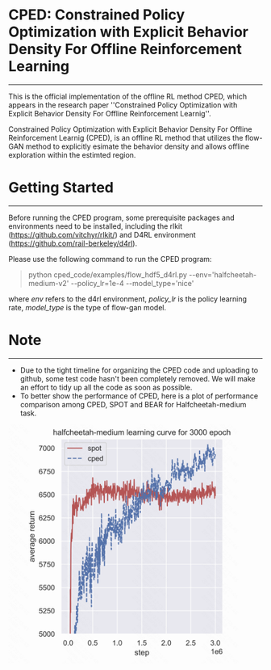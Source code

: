 # CPED: Constrained Policy Optimization with Explicit Behavior Density For Offline Reinforcement Learning 
_________________

This is the official implementation of the offline RL method CPED, which appears in the research paper ''Constrained Policy Optimization with Explicit Behavior Density For Offline Reinforcement Learnig''.

Constrained Policy Optimization with Explicit Behavior Density For Offline Reinforcement Learnig (CPED), is an  offline RL method that utilizes the flow-GAN method to explicitly esimate the behavior density and allows offline exploration within the estimted region.


# Getting Started
_________________
Before running the CPED program, some prerequisite packages and environments need to be installed, including the rlkit (https://github.com/vitchyr/rlkit/) and D4RL environment (https://github.com/rail-berkeley/d4rl).


Please use the following command to run the CPED program:

> python cped\_code/examples/flow\_hdf5\_d4rl.py --env='halfcheetah-medium-v2' --policy\_lr=1e-4 --model\_type='nice' 

where *env* refers to the d4rl environment, *policy_lr* is the policy learning rate, *model_type* is the type of flow-gan model.

# Note
---------
* Due to the tight timeline for organizing the CPED code and uploading to github, some test code hasn't been completely removed. We will make an effort to tidy up all the code as soon as possible.
* To better show the performance of CPED, here is a plot of performance comparison among CPED, SPOT and BEAR for Halfcheetah-medium task.

![Performance Comparison](https://github.com/rl-study-group/rl_study_cped/blob/main/figures/compare.png)





